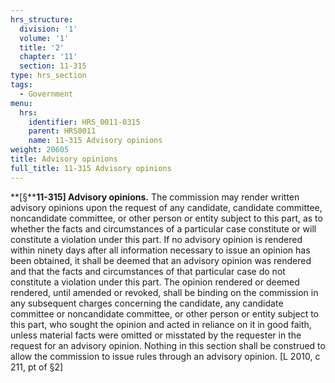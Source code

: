 ```yaml
---
hrs_structure:
  division: '1'
  volume: '1'
  title: '2'
  chapter: '11'
  section: 11-315
type: hrs_section
tags:
  - Government
menu:
  hrs:
    identifier: HRS_0011-0315
    parent: HRS0011
    name: 11-315 Advisory opinions
weight: 20605
title: Advisory opinions
full_title: 11-315 Advisory opinions
---
```

**[§****11-315] Advisory opinions.** The commission may render written advisory opinions upon the request of any candidate, candidate committee, noncandidate committee, or other person or entity subject to this part, as to whether the facts and circumstances of a particular case constitute or will constitute a violation under this part. If no advisory opinion is rendered within ninety days after all information necessary to issue an opinion has been obtained, it shall be deemed that an advisory opinion was rendered and that the facts and circumstances of that particular case do not constitute a violation under this part. The opinion rendered or deemed rendered, until amended or revoked, shall be binding on the commission in any subsequent charges concerning the candidate, any candidate committee or noncandidate committee, or other person or entity subject to this part, who sought the opinion and acted in reliance on it in good faith, unless material facts were omitted or misstated by the requester in the request for an advisory opinion. Nothing in this section shall be construed to allow the commission to issue rules through an advisory opinion. [L 2010, c 211, pt of §2]